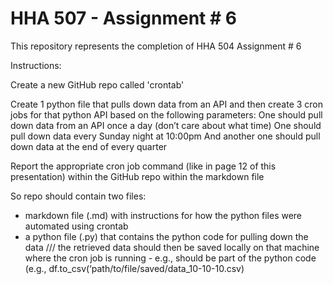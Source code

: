 # HHA 507 - Assignment # 6

This repository represents the completion of HHA 504 Assignment # 6

Instructions:

Create a new GitHub repo called 'crontab'

Create 1 python file that pulls down data from an API and then create 3 cron jobs for that python API based on the following parameters: 
One should pull down data from an API once a day (don’t care about what time) 
One should pull down data every Sunday night at 10:00pm 
And another one should pull down data at the end of every quarter  

Report the appropriate cron job command (like in page 12 of this presentation) within the GitHub repo within the markdown file

So repo should contain two files: 
- markdown file (.md) with instructions for how the python files were automated using crontab 
- a python file (.py) that contains the python code for pulling down the data /// the retrieved data should then be saved locally on that machine where the cron job is running - e.g., should be part of the python code (e.g., df.to_csv(‘path/to/file/saved/data_10-10-10.csv)
